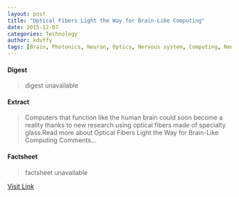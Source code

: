 ```yaml
---
layout: post
title: "Optical Fibers Light the Way for Brain-Like Computing"
date: 2015-12-07
categories: Technology
author: kduffy
tags: [Brain, Photonics, Neuron, Optics, Nervous system, Computing, Neuromorphic engineering, Neuroscience, Technology, Artificial objects]
---
```



#### Digest
>digest unavailable

#### Extract
>Computers that function like the human brain could soon become a reality thanks to new research using optical fibers made of specialty glass.Read more about Optical Fibers Light the Way for Brain-Like Computing Comments...

#### Factsheet
>factsheet unavailable

[Visit Link](http://www.pddnet.com/news/2015/03/optical-fibers-light-way-brain-computing)


